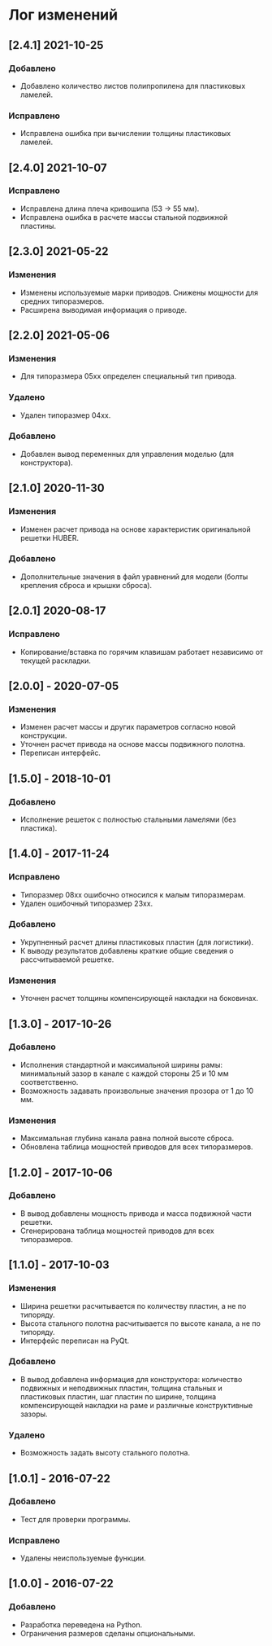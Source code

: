 # Лог изменений

[//]: # (YYYY-MM-DD)
[//]: # (Added, Changed, Deprecated, Removed, Fixed, Security)
[//]: # (Добавлено, Изменения, Устарело, Удалено, Исправлено, Безопасность)

## [2.4.1] 2021-10-25

### Добавлено

- Добавлено количество листов полипропилена для пластиковых ламелей.

### Исправлено

- Исправлена ошибка при вычислении толщины пластиковых ламелей.

## [2.4.0] 2021-10-07

### Исправлено

- Исправлена длина плеча кривошипа (53 → 55 мм).
- Исправлена ошибка в расчете массы стальной подвижной пластины.

## [2.3.0] 2021-05-22 

### Изменения

- Изменены используемые марки приводов. Снижены мощности для средних типоразмеров.
- Расширена выводимая информация о приводе.

## [2.2.0] 2021-05-06

### Изменения

- Для типоразмера 05хх определен специальный тип привода.

### Удалено

- Удален типоразмер 04хх.

### Добавлено

- Добавлен вывод переменных для управления моделью (для конструктора).

## [2.1.0] 2020-11-30

### Изменения

- Изменен расчет привода на основе характеристик оригинальной решетки HUBER.

### Добавлено

- Дополнительные значения в файл уравнений для модели (болты крепления сброса и крышки сброса).

## [2.0.1] 2020-08-17

### Исправлено

- Копирование/вставка по горячим клавишам работает независимо от текущей раскладки.

## [2.0.0] - 2020-07-05

### Изменения

- Изменен расчет массы и других параметров согласно новой конструкции.
- Уточнен расчет привода на основе массы подвижного полотна.
- Переписан интерфейс.

## [1.5.0] - 2018-10-01

### Добавлено

- Исполнение решеток с полностью стальными ламелями (без пластика).

## [1.4.0] - 2017-11-24

### Исправлено

- Типоразмер 08хх ошибочно относился к малым типоразмерам.
- Удален ошибочный типоразмер 23хх.

### Добавлено

- Укрупненный расчет длины пластиковых пластин (для логистики).
- К выводу результатов добавлены краткие общие сведения о рассчитываемой решетке.

### Изменения

- Уточнен расчет толщины компенсирующей накладки на боковинах.

## [1.3.0] - 2017-10-26

### Добавлено

- Исполнения стандартной и максимальной ширины рамы: минимальный зазор в канале с каждой стороны 25 и 10 мм соответственно.
- Возможность задавать произвольные значения прозора от 1 до 10 мм.

### Изменения

- Максимальная глубина канала равна полной высоте сброса.
- Обновлена таблица мощностей приводов для всех типоразмеров.

## [1.2.0] - 2017-10-06

### Добавлено

- В вывод добавлены мощность привода и масса подвижной части решетки.
- Сгенерирована таблица мощностей приводов для всех типоразмеров.

## [1.1.0] - 2017-10-03

### Изменения

- Ширина решетки расчитывается по количеству пластин, а не по типоряду.
- Высота стального полотна расчитывается по высоте канала, а не по типоряду.
- Интерфейс переписан на PyQt.

### Добавлено

- В вывод добавлена информация для конструктора: количество подвижных и неподвижных пластин, толщина стальных и пластиковых пластин, шаг пластин по ширине, толщина компенсирующей накладки на раме и различные конструктивные зазоры.

### Удалено

- Возможность задать высоту стального полотна.

## [1.0.1] - 2016-07-22

### Добавлено

- Тест для проверки программы.

### Исправлено

- Удалены неиспользуемые функции.

## [1.0.0] - 2016-07-22

### Добавлено

- Разработка переведена на Python.
- Ограничения размеров сделаны опциональными.
